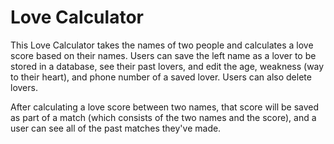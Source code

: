 # Love Calculator

This Love Calculator takes the names of two people and calculates a love score based on their names. Users can save the left name as a lover to be stored in a database, see their past lovers, and edit the age, weakness (way to their heart), and phone number of a saved lover. Users can also delete lovers.

After calculating a love score between two names, that score will be saved as part of a match (which consists of the two names and the score), and a user can see all of the past matches they've made. 